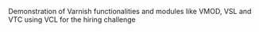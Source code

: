 Demonstration of Varnish functionalities and modules like VMOD, VSL and VTC using VCL for the hiring challenge
